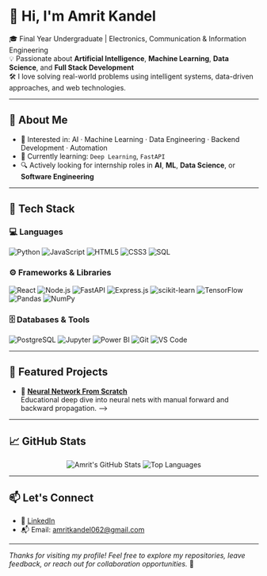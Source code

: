 # 👋 Hi, I'm Amrit Kandel

🎓 Final Year Undergraduate | Electronics, Communication & Information Engineering  
💡 Passionate about **Artificial Intelligence**, **Machine Learning**, **Data Science**, and **Full Stack Development**  
🛠️ I love solving real-world problems using intelligent systems, data-driven approaches, and web technologies.

---

## 🚀 About Me

- 🎯 Interested in: AI · Machine Learning · Data Engineering · Backend Development · Automation
- 🧠 Currently learning: `Deep Learning`, `FastAPI`
- 🔍 Actively looking for internship roles in **AI**, **ML**, **Data Science**, or **Software Engineering**

---

## 🧰 Tech Stack

### 💻 Languages
![Python](https://img.shields.io/badge/Python-3776AB?style=for-the-badge&logo=python&logoColor=white)
![JavaScript](https://img.shields.io/badge/JavaScript-F7DF1E?style=for-the-badge&logo=javascript&logoColor=black)
![HTML5](https://img.shields.io/badge/HTML5-E34F26?style=for-the-badge&logo=html5&logoColor=white)
![CSS3](https://img.shields.io/badge/CSS3-1572B6?style=for-the-badge&logo=css3&logoColor=white)
![SQL](https://img.shields.io/badge/SQL-4479A1?style=for-the-badge&logo=postgresql&logoColor=white)

### ⚙️ Frameworks & Libraries
![React](https://img.shields.io/badge/React-20232A?style=for-the-badge&logo=react&logoColor=61DAFB)
![Node.js](https://img.shields.io/badge/Node.js-339933?style=for-the-badge&logo=nodedotjs&logoColor=white)
![FastAPI]()
![Express.js](https://img.shields.io/badge/Express.js-404D59?style=for-the-badge)
![scikit-learn](https://img.shields.io/badge/scikit--learn-F7931E?style=for-the-badge&logo=scikit-learn&logoColor=white)
![TensorFlow](https://img.shields.io/badge/TensorFlow-FF6F00?style=for-the-badge&logo=tensorflow&logoColor=white)
![Pandas](https://img.shields.io/badge/Pandas-150458?style=for-the-badge&logo=pandas&logoColor=white)
![NumPy](https://img.shields.io/badge/NumPy-013243?style=for-the-badge&logo=numpy&logoColor=white)

### 🗄️ Databases & Tools
![PostgreSQL](https://img.shields.io/badge/PostgreSQL-336791?style=for-the-badge&logo=postgresql&logoColor=white)
![Jupyter](https://img.shields.io/badge/Jupyter-F37626?style=for-the-badge&logo=jupyter&logoColor=white)
![Power BI](https://img.shields.io/badge/Power%20BI-F2C811?style=for-the-badge&logo=powerbi&logoColor=black)
![Git](https://img.shields.io/badge/Git-F05032?style=for-the-badge&logo=git&logoColor=white)
![VS Code](https://img.shields.io/badge/VS%20Code-007ACC?style=for-the-badge&logo=visual-studio-code&logoColor=white)

---

## 💼 Featured Projects
<!-- 
Here are some of my notable projects. Click to explore 👇

- 🔬 **[Water Potability Prediction](https://github.com/yourusername/water-potability-prediction)**  
  Machine learning model to classify water as safe/unsafe for drinking using SHAP for interpretability.

- 🎮 **[Three Men's Morris AI](https://github.com/yourusername/three-mens-morris-ai)**  
  Game AI with Minimax and Alpha-Beta pruning for perfect strategy play.

- 🧭 **[Maze Generator & Solver](https://github.com/yourusername/maze-ai)**  
  Generate and solve mazes using Prim's and A* algorithms with visualization.

<!-- - 📊 **[Sales Dashboard (Power BI)](https://github.com/yourusername/sales-dashboard)**  
  Interactive dashboard for sales data visualization using KPIs and slicers. -->

- 🧠 **[Neural Network From Scratch](https://github.com/yourusername/nn-from-scratch)**  
  Educational deep dive into neural nets with manual forward and backward propagation. -->

---

## 📈 GitHub Stats

<p align="center">
  <img src="https://github-readme-stats.vercel.app/api?username=Amritkandel49&show_icons=true&theme=tokyonight" alt="Amrit's GitHub Stats" />
<!--   <br /> -->
  <img src="https://github-readme-stats.vercel.app/api/top-langs/?username=Amritkandel49&layout=compact&theme=tokyonight" alt="Top Languages" />
</p>

---

## 📫 Let's Connect

- 🔗 [LinkedIn](https://www.linkedin.com/in/amrit-kandel-b486ba1b8/)
- 📬 Email: amritkandel062@gmail.com
<!-- - 🌐 Portfolio: [yourwebsite.com](https://yourwebsite.com) _(optional)_ -->

---

_Thanks for visiting my profile! Feel free to explore my repositories, leave feedback, or reach out for collaboration opportunities._ 🚀

